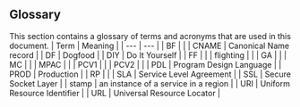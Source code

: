 <a name="portalfxExtensionsConfigurationGlossary"></a>
<!-- link to this document is [portalfx-extensions-configuration-glossary.md]()
-->

## Glossary

 This section contains a glossary of terms and acronyms that are used in this document.
 | Term | Meaning |
 | --- | --- |
 | BF  | |
 | CNAME | Canonical Name record | 
 | DF | Dogfood |
 | DIY | Do It Yourself |
 | FF  | |
 | flighting  | |
 | GA | |
 | MC | |
 | MPAC | | 
 | PCV1  |  |
 | PCV2 | |
 | PDL | Program Design Language |
 | PROD | Production |
 | RP  | |
 | SLA | Service Level Agreement |
 | SSL | Secure Socket Layer |
 | stamp |  an instance of a service in a region    | 
 | URI  |  Uniform Resource Identifier  | 
 | URL | Universal Resource Locator |

